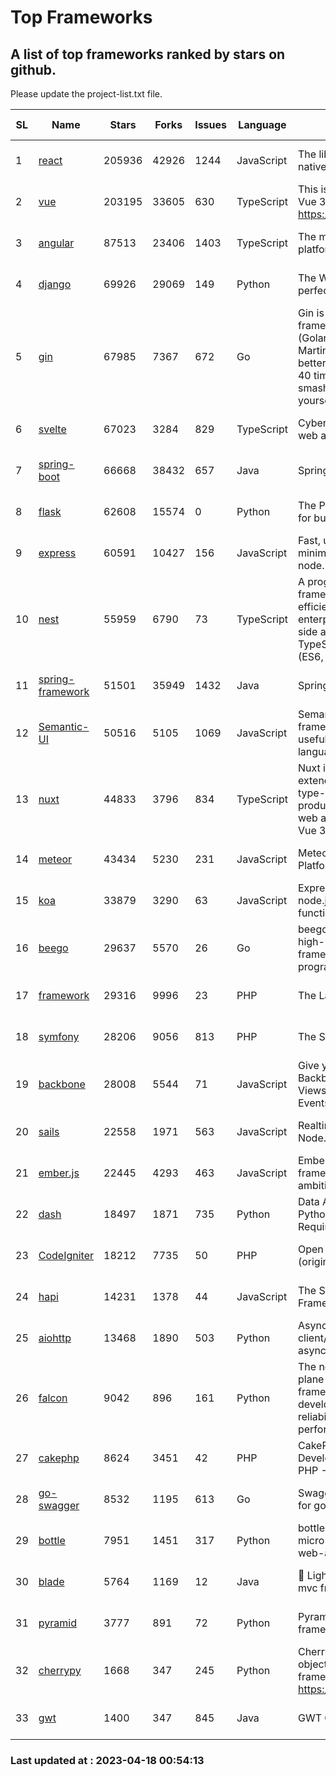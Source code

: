 # Top Frameworks
## A list of top frameworks ranked by stars on github.  
Please update the project-list.txt file.

| SL| Name  | Stars| Forks| Issues | Language | Description | Last Commit |
| --| ------| -----| ---- | ------ | -------- | ----------- | ----------- |
| 1 | [react](https://github.com/facebook/react) | 205936 | 42926 | 1244 | JavaScript | The library for web and native user interfaces | 2023-04-17 16:42:02 |
| 2 | [vue](https://github.com/vuejs/vue) | 203195 | 33605 | 630 | TypeScript | This is the repo for Vue 2. For Vue 3, go to https://github.com/vuejs/core | 2023-02-04 18:16:38 |
| 3 | [angular](https://github.com/angular/angular) | 87513 | 23406 | 1403 | TypeScript | The modern web developer’s platform | 2023-04-17 18:57:47 |
| 4 | [django](https://github.com/django/django) | 69926 | 29069 | 149 | Python | The Web framework for perfectionists with deadlines. | 2023-04-17 12:09:38 |
| 5 | [gin](https://github.com/gin-gonic/gin) | 67985 | 7367 | 672 | Go | Gin is a HTTP web framework written in Go (Golang). It features a Martini-like API with much better performance -- up to 40 times faster. If you need smashing performance, get yourself some Gin. | 2023-03-02 00:12:20 |
| 6 | [svelte](https://github.com/sveltejs/svelte) | 67023 | 3284 | 829 | TypeScript | Cybernetically enhanced web apps | 2023-04-11 18:14:56 |
| 7 | [spring-boot](https://github.com/spring-projects/spring-boot) | 66668 | 38432 | 657 | Java | Spring Boot | 2023-04-17 18:47:38 |
| 8 | [flask](https://github.com/pallets/flask) | 62608 | 15574 | 0 | Python | The Python micro framework for building web applications. | 2023-04-15 14:39:35 |
| 9 | [express](https://github.com/expressjs/express) | 60591 | 10427 | 156 | JavaScript | Fast, unopinionated, minimalist web framework for node. | 2023-02-26 18:34:32 |
| 10 | [nest](https://github.com/nestjs/nest) | 55959 | 6790 | 73 | TypeScript | A progressive Node.js framework for building efficient, scalable, and enterprise-grade server-side applications on top of TypeScript & JavaScript (ES6, ES7, ES8) 🚀 | 2023-04-17 11:16:42 |
| 11 | [spring-framework](https://github.com/spring-projects/spring-framework) | 51501 | 35949 | 1432 | Java | Spring Framework | 2023-04-17 16:02:25 |
| 12 | [Semantic-UI](https://github.com/Semantic-Org/Semantic-UI) | 50516 | 5105 | 1069 | JavaScript | Semantic is a UI component framework based around useful principles from natural language. | 2023-01-11 17:05:32 |
| 13 | [nuxt](https://github.com/nuxt/nuxt) | 44833 | 3796 | 834 | TypeScript | Nuxt is an intuitive and extendable way to create type-safe, performant and production-grade full-stack web apps and websites with Vue 3. | 2023-04-17 14:16:04 |
| 14 | [meteor](https://github.com/meteor/meteor) | 43434 | 5230 | 231 | JavaScript | Meteor, the JavaScript App Platform | 2023-04-04 12:21:59 |
| 15 | [koa](https://github.com/koajs/koa) | 33879 | 3290 | 63 | JavaScript | Expressive middleware for node.js using ES2017 async functions | 2023-04-12 09:49:59 |
| 16 | [beego](https://github.com/beego/beego) | 29637 | 5570 | 26 | Go | beego is an open-source, high-performance web framework for the Go programming language. | 2023-03-09 07:19:01 |
| 17 | [framework](https://github.com/laravel/framework) | 29316 | 9996 | 23 | PHP | The Laravel Framework. | 2023-04-17 17:41:32 |
| 18 | [symfony](https://github.com/symfony/symfony) | 28206 | 9056 | 813 | PHP | The Symfony PHP framework | 2023-04-17 16:43:43 |
| 19 | [backbone](https://github.com/jashkenas/backbone) | 28008 | 5544 | 71 | JavaScript | Give your JS App some Backbone with Models, Views, Collections, and Events | 2023-01-04 11:09:21 |
| 20 | [sails](https://github.com/balderdashy/sails) | 22558 | 1971 | 563 | JavaScript | Realtime MVC Framework for Node.js | 2023-02-17 22:35:42 |
| 21 | [ember.js](https://github.com/emberjs/ember.js) | 22445 | 4293 | 463 | JavaScript | Ember.js - A JavaScript framework for creating ambitious web applications | 2023-04-17 18:21:03 |
| 22 | [dash](https://github.com/plotly/dash) | 18497 | 1871 | 735 | Python | Data Apps & Dashboards for Python. No JavaScript Required. | 2023-04-13 14:17:44 |
| 23 | [CodeIgniter](https://github.com/bcit-ci/CodeIgniter) | 18212 | 7735 | 50 | PHP | Open Source PHP Framework (originally from EllisLab) | 2023-04-07 17:57:13 |
| 24 | [hapi](https://github.com/hapijs/hapi) | 14231 | 1378 | 44 | JavaScript | The Simple, Secure Framework Developers Trust | 2023-03-27 19:45:44 |
| 25 | [aiohttp](https://github.com/aio-libs/aiohttp) | 13468 | 1890 | 503 | Python | Asynchronous HTTP client/server framework for asyncio and Python | 2023-04-16 15:41:59 |
| 26 | [falcon](https://github.com/falconry/falcon) | 9042 | 896 | 161 | Python | The no-magic web data plane API and microservices framework for Python developers, with a focus on reliability, correctness, and performance at scale. | 2023-01-18 20:42:26 |
| 27 | [cakephp](https://github.com/cakephp/cakephp) | 8624 | 3451 | 42 | PHP | CakePHP: The Rapid Development Framework for PHP - Official Repository | 2023-04-15 03:41:59 |
| 28 | [go-swagger](https://github.com/go-swagger/go-swagger) | 8532 | 1195 | 613 | Go | Swagger 2.0 implementation for go | 2023-02-04 17:37:23 |
| 29 | [bottle](https://github.com/bottlepy/bottle) | 7951 | 1451 | 317 | Python | bottle.py is a fast and simple micro-framework for python web-applications. | 2022-09-05 15:24:52 |
| 30 | [blade](https://github.com/lets-blade/blade) | 5764 | 1169 | 12 | Java | :rocket: Lightning fast and elegant mvc framework for Java8 | 2022-05-10 12:38:06 |
| 31 | [pyramid](https://github.com/Pylons/pyramid) | 3777 | 891 | 72 | Python | Pyramid - A Python web framework | 2023-02-16 13:50:59 |
| 32 | [cherrypy](https://github.com/cherrypy/cherrypy) | 1668 | 347 | 245 | Python | CherryPy is a pythonic, object-oriented HTTP framework.      https://cherrypy.dev | 2023-04-01 23:50:27 |
| 33 | [gwt](https://github.com/gwtproject/gwt) | 1400 | 347 | 845 | Java | GWT Open Source Project | 2023-04-16 18:31:02 |

### Last updated at : 2023-04-18 00:54:13
